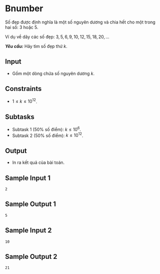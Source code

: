 # Bnumber

Số đẹp được định nghĩa là một số nguyên dương và chia hết cho một trong hai số: $3$ hoặc $5$.

Ví dụ về dãy các số đẹp: $3, 5, 6, 9, 10, 12, 15, 18, 20,...$ 

***Yêu cầu:*** Hãy tìm số đẹp thứ $k$.

## Input

- Gồm một dòng chứa số nguyên dương $k$.

## Constraints 

- $1 \le k \le 10^{12}$.

## Subtasks

- Subtask 1 ($50\%$ số điểm): $k \le 10^6$.
- Subtask 2 ($50\%$ số điểm): $k \le 10^{12}$.

## Output

- In ra kết quả của bài toán.

## Sample Input 1

```
2
```

## Sample Output 1

```
5
``` 

## Sample Input 2

```
10
```

## Sample Output 2

```
21
``` 